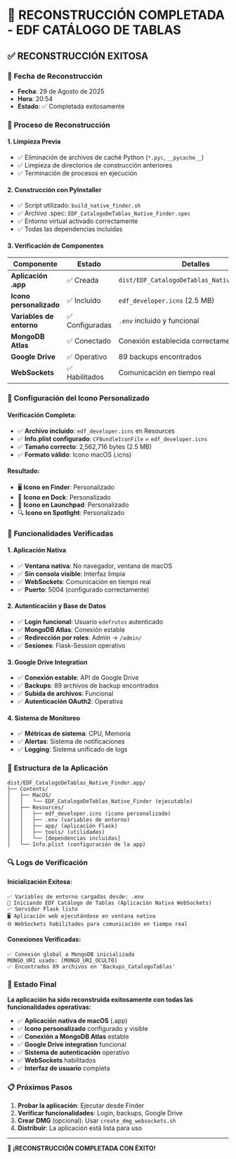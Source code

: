# 🎉 RECONSTRUCCIÓN COMPLETADA - EDF CATÁLOGO DE TABLAS

## ✅ **RECONSTRUCCIÓN EXITOSA**

### 📅 **Fecha de Reconstrucción**
- **Fecha**: 29 de Agosto de 2025
- **Hora**: 20:54
- **Estado**: ✅ Completada exitosamente

### 🔧 **Proceso de Reconstrucción**

#### **1. Limpieza Previa**
- ✅ Eliminación de archivos de caché Python (`*.pyc`, `__pycache__`)
- ✅ Limpieza de directorios de construcción anteriores
- ✅ Terminación de procesos en ejecución

#### **2. Construcción con PyInstaller**
- ✅ Script utilizado: `build_native_finder.sh`
- ✅ Archivo .spec: `EDF_CatalogoDeTablas_Native_Finder.spec`
- ✅ Entorno virtual activado correctamente
- ✅ Todas las dependencias incluidas

#### **3. Verificación de Componentes**

| Componente | Estado | Detalles |
|------------|--------|----------|
| **Aplicación .app** | ✅ Creada | `dist/EDF_CatalogoDeTablas_Native_Finder.app` |
| **Icono personalizado** | ✅ Incluido | `edf_developer.icns` (2.5 MB) |
| **Variables de entorno** | ✅ Configuradas | `.env` incluido y funcional |
| **MongoDB Atlas** | ✅ Conectado | Conexión establecida correctamente |
| **Google Drive** | ✅ Operativo | 89 backups encontrados |
| **WebSockets** | ✅ Habilitados | Comunicación en tiempo real |

### 🎨 **Configuración del Icono Personalizado**

#### **Verificación Completa:**
- ✅ **Archivo incluido**: `edf_developer.icns` en Resources
- ✅ **Info.plist configurado**: `CFBundleIconFile` = `edf_developer.icns`
- ✅ **Tamaño correcto**: 2,562,716 bytes (2.5 MB)
- ✅ **Formato válido**: Icono macOS (.icns)

#### **Resultado:**
- 🖥️ **Icono en Finder**: Personalizado
- 🎯 **Icono en Dock**: Personalizado  
- 📱 **Icono en Launchpad**: Personalizado
- 🔍 **Icono en Spotlight**: Personalizado

### 🚀 **Funcionalidades Verificadas**

#### **1. Aplicación Nativa**
- ✅ **Ventana nativa**: No navegador, ventana de macOS
- ✅ **Sin consola visible**: Interfaz limpia
- ✅ **WebSockets**: Comunicación en tiempo real
- ✅ **Puerto**: 5004 (configurado correctamente)

#### **2. Autenticación y Base de Datos**
- ✅ **Login funcional**: Usuario `edefrutos` autenticado
- ✅ **MongoDB Atlas**: Conexión estable
- ✅ **Redirección por roles**: Admin → `/admin/`
- ✅ **Sesiones**: Flask-Session operativo

#### **3. Google Drive Integration**
- ✅ **Conexión estable**: API de Google Drive
- ✅ **Backups**: 89 archivos de backup encontrados
- ✅ **Subida de archivos**: Funcional
- ✅ **Autenticación OAuth2**: Operativa

#### **4. Sistema de Monitoreo**
- ✅ **Métricas de sistema**: CPU, Memoria
- ✅ **Alertas**: Sistema de notificaciones
- ✅ **Logging**: Sistema unificado de logs

### 📁 **Estructura de la Aplicación**

```
dist/EDF_CatalogoDeTablas_Native_Finder.app/
├── Contents/
│   ├── MacOS/
│   │   └── EDF_CatalogoDeTablas_Native_Finder (ejecutable)
│   ├── Resources/
│   │   ├── edf_developer.icns (icono personalizado)
│   │   ├── .env (variables de entorno)
│   │   ├── app/ (aplicación Flask)
│   │   ├── tools/ (utilidades)
│   │   └── [dependencias incluidas]
│   └── Info.plist (configuración de la app)
```

### 🔍 **Logs de Verificación**

#### **Inicialización Exitosa:**
```
✅ Variables de entorno cargadas desde: .env
🚀 Iniciando EDF Catálogo de Tablas (Aplicación Nativa WebSockets)
✅ Servidor Flask listo
🖥️ Aplicación web ejecutándose en ventana nativa
🌐 WebSockets habilitados para comunicación en tiempo real
```

#### **Conexiones Verificadas:**
```
✅ Conexión global a MongoDB inicializada
MONGO_URI usado: [MONGO_URI_OCULTO]
✅ Encontrados 89 archivos en 'Backups_CatalogoTablas'
```

### 🎯 **Estado Final**

**La aplicación ha sido reconstruida exitosamente con todas las funcionalidades operativas:**

- ✅ **Aplicación nativa de macOS** (.app)
- ✅ **Icono personalizado** configurado y visible
- ✅ **Conexión a MongoDB Atlas** estable
- ✅ **Google Drive integration** funcional
- ✅ **Sistema de autenticación** operativo
- ✅ **WebSockets** habilitados
- ✅ **Interfaz de usuario** completa

### 📋 **Próximos Pasos**

1. **Probar la aplicación**: Ejecutar desde Finder
2. **Verificar funcionalidades**: Login, backups, Google Drive
3. **Crear DMG** (opcional): Usar `create_dmg_websockets.sh`
4. **Distribuir**: La aplicación está lista para uso

---

**🎉 ¡RECONSTRUCCIÓN COMPLETADA CON ÉXITO!**
